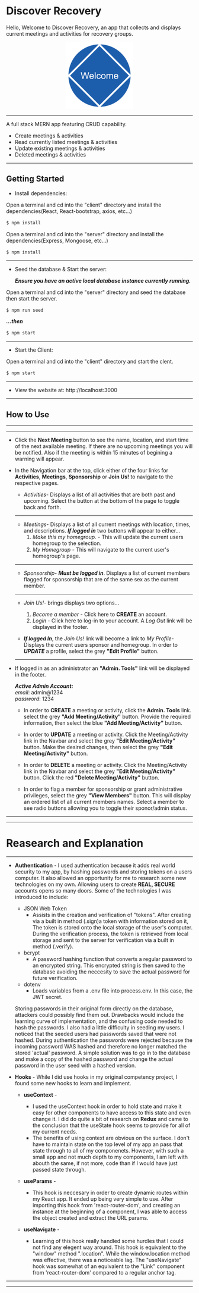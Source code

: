 # Discover Recovery

Hello, Welcome to Discover Recovery, an app that collects and displays current meetings and activities for recovery groups.

<div style="text-align: center;">
<img src="./client/public/assets/welcome.gif"
    alt="welcome image" height="180"/>
</div>

***
A full stack MERN app featuring CRUD capability.
* Create meetings & activities
* Read currently listed meetings & activities
* Update existing meetings & activities
* Deleted meetings & activities
***


## Getting Started

  * Install dependencies:

Open a terminal and cd into the "client"  directory and install the dependencies(React, React-bootstrap, axios, etc...)

```bash
$ npm install
```

Open a terminal and cd into the "server"  directory and install the dependencies(Express, Mongoose, etc...)

```bash
$ npm install
```
***

 * Seed the database & Start the server:
 
    ***Ensure you have an active local database instance currently running.***

Open a terminal and cd into the "server"  directory and seed the database then start the server.

```bash
$ npm run seed
```
***...then***
```bash
$ npm start
```
***

 * Start the Client:
 
Open a terminal and cd into the "client"  directory and  start the clent.


```bash
$ npm start
```
***

* View the website at: http://localhost:3000
***

## How to Use
***
***
* Click the **Next Meeting** button to see the name, location, and start time of the next available meeting. If there are no upcoming meetings you will be notified. Also if the meeting is within 15 minutes of begining a warning will appear.

* In the Navigation bar at the top, click either of the four  links for **Activities**, **Meetings**, **Sponsorship** or **Join Us!** to navigate to the respective pages.

    -  *Activities*- Displays a list of all activities that are both past and upcoming. Select the button at the bottom of the page to toggle back and forth.
    ***

    - *Meetings*- Displays a list of all current meetings with location, times, and descriptions. ***If logged in*** two buttons will appear to either...
        1. *Make this my homegroup.* - This will update the current users homegroup to the selection.
        2. *My Homegroup* - This will navigate to the current user's homegroup's page.
    ***

    - *Sponsorship*- ***Must be logged in***. Displays a list of current members flagged for sponsorship that are of the same sex as the current member.
    ***

    - *Join Us!*- brings displays two options...
        1. *Become a member* - Click here to **CREATE** an account.
        2. *Login* - Click here to log-in to your account. A *Log Out* link will be displayed in the footer.

    - ***If logged In***, the *Join Us!* link will become a link to *My Profile*- Displays the current users sponsor and homegroup.
    In order to ***UPDATE*** a profile, select the grey **"Edit Profile"** button.
    ***

* If logged in as an administrator an  **"Admin. Tools"** link will be displayed in the footer.

    ***Active Admin Account:***  
        *email*: admin@1234   
        *password*: 1234

    * In order to **CREATE** a meeting or activity,  click the **Admin. Tools** link. select the grey **"Add Meeting/Activity"** button. Provide the required information, then select the  blue **"Add Meeting/Activity"** button.

    * In order to **UPDATE** a meeting or activity. Click the Meeting/Activity link in the Navbar and select the grey **"Edit Meeting/Activity"** button. Make the desired changes, then select the  grey **"Edit Meeting/Activity"** button.

    * In order to **DELETE** a meeting or activity. Click the Meeting/Activity link in the Navbar and select the grey **"Edit Meeting/Activity"** button. Click the red **"Delete Meeting/Activity"**  button.

    * In order to flag a member for sponsorship or grant administrative privileges, select the grey **"View Members"** button. This will display an ordered list of all current members names. Select a member to see radio buttons allowing you to toggle their sponor/admin status.

***
***

  # Reasearch and Explanation
***

*  **Authentication**  - I used authentication because it adds real world security to my app, by hashing passwords and storing tokens on a users computer. It also allowed an opportunity for me to research some new technologies on my own. Allowing users to create **REAL, SECURE** accounts  opens so many doors. Some of the technologies I was introduced to include:
    * JSON Web Token  
        -   Assists in the creation and verification of "tokens". After creating via a built in method (.sign)a token with information stored on it, The token is stored onto the local storage of the user's computer. During the verification process, the token is retrieved from local storage and sent to the server for verification via a built in method (.verify).
    * bcrypt  
        - A password hashing function that converts a regular password to an encrypted string. This encrypted string is then saved to the database avoiding the neccesity to save the actual password for future verification.
    * dotenv  
        - Loads variables from a .env file into process.env. In this case, the JWT secret.

     Storing passwords in their original form directly on the database, attackers could possibly find them out.  Drawbacks would include the learning curve of implementation, and the confusing code needed to hash the passwords. I also had a little difficulty in seeding my users. I noticed that the seeded users had passwords saved that were not hashed. During  authentication the passwords were rejected because the incoming password WAS hashed and therefore no longer matched the stored 'actual' password.  A simple solution was to go in to the database and make a copy of the hashed password and change the actual password in the user seed with a hashed version.

* **Hooks** - While I did use hooks in my original competency project, I found some new hooks to learn and implement. 

    * **useContext** -
        * I used the useContext hook in order to hold state and make it easy for other components to have access to this state and even change it. I did do quite a bit of research on **Redux** and came to the conclusion that the useState hook seems to provide for all of my current needs.
        * The benefits of using context are obvious on the surface. I don't have to maintain state on the top level of my app an pass that state through to all of my componenets. However, with such a small app and not much depth to my components, I am left with abouth the same, if not more, code than if I would have just passed state through.

   * **useParams** - 
        * This hook is neccesary in order to create dynamic routes within my React app. It ended up being very simple to use. After importing this hook from 'react-router-dom', and creating an instance at the beginning of a component, I was able to access the object created and extract the URL params.

    * **useNavigate** -  
        * Learning of this hook really handled some hurdles that I could not find any elegent way around. This hook is equivalent to the "window" method ".location". While the window.location method was effective, there was a noticeable lag. The "useNavigate" hook was somewhat of an equivalent to the "Link" component from 'react-router-dom' compared to a regular anchor tag.
***
***